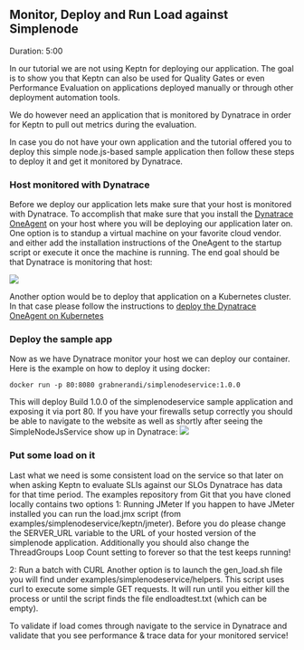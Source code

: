 
## Monitor, Deploy and Run Load against Simplenode
Duration: 5:00

In our tutorial we are not using Keptn for deploying our application. The goal is to show you that Keptn can also be used for Quality Gates or even Performance Evaluation on applications deployed manually or through other deployment automation tools.

We do however need an application that is monitored by Dynatrace in order for Keptn to pull out metrics during the evaluation. 

In case you do not have your own application and the tutorial offered you to deploy this simple node.js-based sample application then follow these steps to deploy it and get it monitored by Dynatrace.

### Host monitored with Dynatrace

Before we deploy our application lets make sure that your host is monitored with Dynatrace. To accomplish that make sure that you install the [Dynatrace OneAgent](https://www.dynatrace.com/support/help/setup-and-configuration/dynatrace-oneagent/) on your host where you will be deploying our application later on. One option is to standup a virtual machine on your favorite cloud vendor. and either add the installation instructions of the OneAgent to the startup script or execute it once the machine is running. The end goal should be that Dynatrace is monitoring that host:

![](./assets/dynatrace_qualitygates/oneagentonlinuxhost.png)

Another option would be to deploy that application on a Kubernetes cluster. In that case please follow the instructions to [deploy the Dynatrace OneAgent on Kubernetes](https://www.dynatrace.com/support/help/technology-support/cloud-platforms/kubernetes/)

### Deploy the sample app

Now as we have Dynatrace monitor your host we can deploy our container. Here is the example on how to deploy it using docker:
```
docker run -p 80:8080 grabnerandi/simplenodeservice:1.0.0
```
This will deploy Build 1.0.0 of the simplenodeservice sample application and exposing it via port 80. If you have your firewalls setup correctly you should be able to navigate to the website as well as shortly after seeing the SimpleNodeJsService show up in Dynatrace:
![](./assets/dynatrace_qualitygates/simplenodeservice_afterlaunch.png)


### Put some load on it

Last what we need is some consistent load on the service so that later on when asking Keptn to evaluate SLIs against our SLOs Dynatrace has data for that time period.
The examples repository from Git that you have cloned locally contains two options
1: Running JMeter
If you happen to have JMeter installed you can run the load.jmx script (from examples/simplenodeservice/keptn/jmeter). Before you do please change the SERVER_URL variable to the URL of your hosted version of the simplenode application. Additionally you should also change the ThreadGroups Loop Count setting to forever so that the test keeps running!

2: Run a batch with CURL
Another option is to launch the gen_load.sh file you will find under examples/simplenodeservice/helpers. This script uses curl to execute some simple GET requests. It will run until you either kill the process or until the script finds the file endloadtest.txt (which can be empty).

To validate if load comes through navigate to the service in Dynatrace and validate that you see performance & trace data for your monitored service!